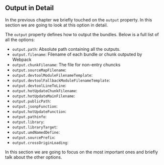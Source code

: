 ## Output in Detail

In the previous chapter we briefly touched on the `output` property. In this section we are going to look at this option in detail.

The `output` property defines how to output the bundles. Below is a full list of all the options:

- `output.path`: Absolute path containing all the outputs.
- `output.filename`: Filename of each bundle or chunk outputed by Webpack
- `output.chunkFilename`: The file for non-entry chuncks
- `output.sourceMapFilename`: <description>
- `output.devtoolModuleFilenameTemplate`: <description>
- `output.devtoolFallbackModuleFilenameTemplate`: <description>
- `output.devtoolLineToLine`: <description>
- `output.hotUpdateChunkFilename`: <description>
- `output.hotUpdateMainFilename`: <description>
- `output.publicPath`: <description>
- `output.jsonpFunction`: <description>
- `output.hotUpdateFunction`: <description>
- `output.pathinfo`: <description>
- `output.library`: <description>
- `output.libraryTarget`: <description>
- `output.umdNamedDefine`: <description>
- `output.sourcePrefix`: <description>
- `output.crossOriginLoading`: <description>

In this section we are going to focus on the most important ones and briefly talk about the other options.

